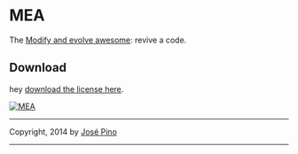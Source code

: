 MEA
===

The [Modify and evolve awesome](http://codepen.io/mrjopino/pen/tvbqa): revive a code.

## Download

hey [download the license here](https://github.com/bullgit/MEA/blob/master/MEA.md). 

[![MEA](https://s3-us-west-2.amazonaws.com/s.cdpn.io/84557/MEA.png)](https://s3-us-west-2.amazonaws.com/s.cdpn.io/84557/MEA.png)

-------------

Copyright, 2014 by [José Pino](http://twitter.com/mrjopino)

-------------
